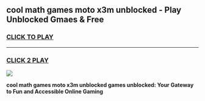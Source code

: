 
## cool math games moto x3m unblocked - Play Unblocked Gmaes & Free
<h3>
<a href="https://news.freeplayer.one?title=cool_math_games_moto_x3m_unblocked&ref=23F">CLICK TO PLAY</a></h3>
<hr>

<h3>
<a href="https://news.freeplayer.one?title=cool_math_games_moto_x3m_unblocked&ref=23F">CLICK 2 PLAY</a>
  
</h3>

<a href="https://news.freeplayer.one?title=cool_math_games_moto_x3m_unblocked&ref=23F/"><img src="https://clearcache.store/games.png"></a>


**cool math games moto x3m unblocked games unblocked: Your Gateway to Fun and Accessible Online Gaming**
